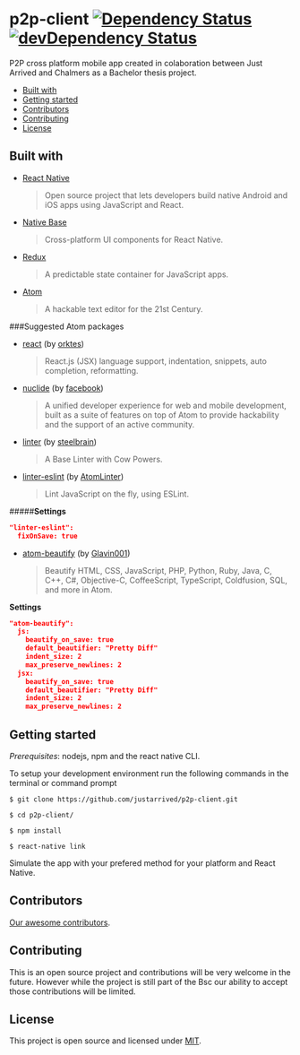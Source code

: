 # p2p-client [![Dependency Status][david-badge]][david-badge-url] [![devDependency Status][david-dev-badge]][david-dev-badge-url]

P2P cross platform mobile app created in colaboration between Just Arrived and Chalmers as a Bachelor thesis project.

* [Built with](#built-with)
* [Getting started](#getting-started)
* [Contributors](#contributors)
* [Contributing](#contributing)
* [License](#license)

## Built with
* [React Native](https://facebook.github.io/react-native/)

    > Open source project that lets developers build native Android and iOS apps using JavaScript and React.

* [Native Base](http://nativebase.io/)

    > Cross-platform UI components for React Native.

* [Redux](http://redux.js.org/)<br/>

    > A predictable state container for JavaScript apps.

* [Atom](https://atom.io/)<br/>

    > A hackable text editor for the 21st Century.

###Suggested Atom packages
* [react](https://atom.io/packages/react) (by [orktes](https://atom.io/users/orktes))

    > React.js (JSX) language support, indentation, snippets, auto completion, reformatting.

* [nuclide](https://atom.io/packages/nuclide) (by [facebook](https://atom.io/users/facebook))

    > A unified developer experience for web and mobile development, built as a suite of features on top of Atom to provide hackability and the support of an active community.

* [linter](https://atom.io/packages/linter) (by [steelbrain](https://atom.io/users/steelbrain))

    > A Base Linter with Cow Powers.

* [linter-eslint](https://atom.io/packages/linter-eslint) (by [AtomLinter](https://atom.io/users/AtomLinter))

    > Lint JavaScript on the fly, using ESLint.

#####**Settings**
```json
"linter-eslint":
  fixOnSave: true
```
* [atom-beautify](https://atom.io/packages/atom-beautify) (by [Glavin001](https://atom.io/users/Glavin001))

    > Beautify HTML, CSS, JavaScript, PHP, Python, Ruby, Java, C, C++, C#, Objective-C, CoffeeScript, TypeScript, Coldfusion, SQL, and more in Atom.

**Settings**
```json
"atom-beautify":
  js:
    beautify_on_save: true
    default_beautifier: "Pretty Diff"
    indent_size: 2
    max_preserve_newlines: 2
  jsx:
    beautify_on_save: true
    default_beautifier: "Pretty Diff"
    indent_size: 2
    max_preserve_newlines: 2
```

## Getting started
_Prerequisites_: nodejs, npm and the react native CLI.<br/>

To setup your development environment run the following commands in the terminal or command prompt
```
$ git clone https://github.com/justarrived/p2p-client.git

$ cd p2p-client/

$ npm install

$ react-native link
```
Simulate the app with your prefered method for your platform and React Native.

## Contributors

[Our awesome contributors](https://github.com/justarrived/p2p-client/graphs/contributors).

## Contributing

This is an open source project and contributions will be very welcome in the future. However while the project is still part of the Bsc our ability to accept those contributions will be limited.

## License

This project is open source and licensed under [MIT](LICENSE).


[david-badge]: https://david-dm.org/justarrived/p2p-client.svg
[david-badge-url]: https://david-dm.org/justarrived/p2p-client
[david-dev-badge]: https://david-dm.org/justarrived/p2p-client/dev-status.svg
[david-dev-badge-url]: https://david-dm.org/justarrived/p2p-client?type=dev
